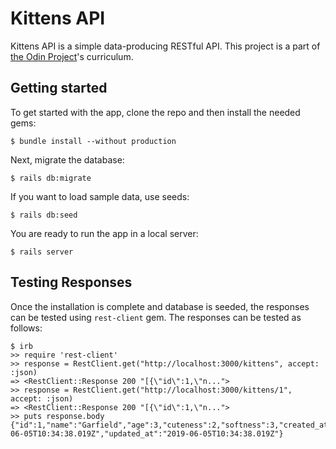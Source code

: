 # Kittens API

Kittens API is a simple data-producing RESTful API. This project is a part of
[the Odin Project](https://www.theodinproject.com)'s curriculum.

## Getting started

To get started with the app, clone the repo and then install the needed gems:

```
$ bundle install --without production
```

Next, migrate the database:

```
$ rails db:migrate
```

If you want to load sample data, use seeds:

```
$ rails db:seed
```

You are ready to run the app in a local server:

```
$ rails server
```

## Testing Responses

Once the installation is complete and database is seeded, the responses can be tested using `rest-client` gem. The responses can be tested as follows:

```
$ irb
>> require 'rest-client'
>> response = RestClient.get("http://localhost:3000/kittens", accept: :json)
=> <RestClient::Response 200 "[{\"id\":1,\"n...">
>> response = RestClient.get("http://localhost:3000/kittens/1", accept: :json)
=> <RestClient::Response 200 "[{\"id\":1,\"n...">
>> puts response.body
{"id":1,"name":"Garfield","age":3,"cuteness":2,"softness":3,"created_at":"2019-06-05T10:34:38.019Z","updated_at":"2019-06-05T10:34:38.019Z"}
```

